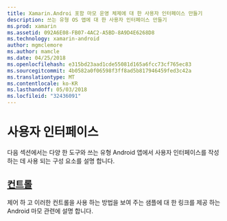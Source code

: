 ```yaml
---
title: Xamarin.Androi 포함 마모 운영 체제에 대 한 사용자 인터페이스 만들기
description: 쓰는 유형 OS 앱에 대 한 사용자 인터페이스 만들기
ms.prod: xamarin
ms.assetid: 092A6E08-FB07-4AC2-A5BD-8A9D4E6268D8
ms.technology: xamarin-android
author: mgmclemore
ms.author: mamcle
ms.date: 04/25/2018
ms.openlocfilehash: e315bd23aad1cde55081d165a6fcc73cf765ec83
ms.sourcegitcommit: 4b0582a0f06598f3ff8ad5b817946459fed3c42a
ms.translationtype: MT
ms.contentlocale: ko-KR
ms.lasthandoff: 05/03/2018
ms.locfileid: "32436091"
---
```

# <a name="user-interface"></a>사용자 인터페이스

다음 섹션에서는 다양 한 도구와 쓰는 유형 Android 앱에서 사용자 인터페이스를 작성 하는 데 사용 되는 구성 요소를 설명 합니다.
 
##  <a name="controlsandroidwearuser-interfacecontrolsindexmd"></a>[컨트롤](~/android/wear/user-interface/controls/index.md)

제어 하 고 이러한 컨트롤을 사용 하는 방법을 보여 주는 샘플에 대 한 링크를 제공 하는 Android 마모 관련에 설명 합니다.
